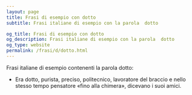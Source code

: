 ```yaml
---
layout: page
title: Frasi di esempio con dotto 
subtitle: Frasi italiane di esempio con la parola  dotto

og_title: Frasi di esempio con dotto 
og_description: Frasi italiane di esempio con la parola  dotto
og_type: website
permalink: /frasi/d/dotto.html
---
```


Frasi italiane di esempio contenenti la parola dotto:


- Era dotto, purista, preciso, politecnico, lavoratore del braccio e nello stesso tempo pensatore «fino alla chimera», dicevano i suoi amici.
